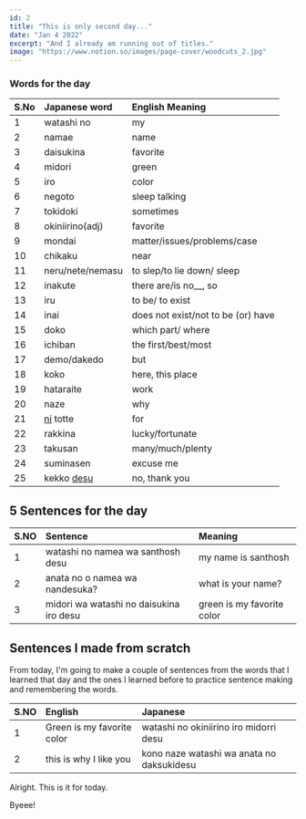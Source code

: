 ```yaml
---
id: 2
title: "This is only second day..."
date: "Jan 4 2022"
excerpt: "And I already am running out of titles."
image: "https://www.notion.so/images/page-cover/woodcuts_2.jpg"
---
```


### Words for the day

| S.No | Japanese word     | English Meaning                    |
| :--- | :---------------- | :--------------------------------- |
| 1    | watashi no        | my                                 |
| 2    | namae             | name                               |
| 3    | daisukina         | favorite                           |
| 4    | midori            | green                              |
| 5    | iro               | color                              |
| 6    | negoto            | sleep talking                      |
| 7    | tokidoki          | sometimes                          |
| 8    | okiniirino(adj)   | favorite                           |
| 9    | mondai            | matter/issues/problems/case        |
| 10   | chikaku           | near                               |
| 11   | neru/nete/nemasu  | to slep/to lie down/ sleep         |
| 12   | inakute           | there are/is no\_\_, so            |
| 13   | iru               | to be/ to exist                    |
| 14   | inai              | does not exist/not to be (or) have |
| 15   | doko              | which part/ where                  |
| 16   | ichiban           | the first/best/most                |
| 17   | demo/dakedo       | but                                |
| 18   | koko              | here, this place                   |
| 19   | hataraite         | work                               |
| 20   | naze              | why                                |
| 21   | <u>ni</u> totte   | for                                |
| 22   | rakkina           | lucky/fortunate                    |
| 23   | takusan           | many/much/plenty                   |
| 24   | suminasen         | excuse me                          |
| 25   | kekko <u>desu</u> | no, thank you                      |

## 5 Sentences for the day

| S.NO | Sentence                                | Meaning                    |
| :--- | :-------------------------------------- | :------------------------- |
| 1    | watashi no namea wa santhosh desu       | my name is santhosh        |
| 2    | anata no o namea wa nandesuka?          | what is your name?         |
| 3    | midori wa watashi no daisukina iro desu | green is my favorite color |

## Sentences I made from scratch

From today, I'm going to make a couple of sentences from the words that I learned
that day and the ones I learned before to practice sentence making and remembering the words.

| S.NO | English                    | Japanese                                  |
| :--- | :------------------------- | :---------------------------------------- |
| 1    | Green is my favorite color | watashi no okiniirino iro midorri desu    |
| 2    | this is why I like you     | kono naze watashi wa anata no daksukidesu |

Alright. This is it for today.

Byeee!
